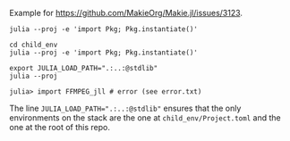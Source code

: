 Example for https://github.com/MakieOrg/Makie.jl/issues/3123.

```
julia --proj -e 'import Pkg; Pkg.instantiate()'

cd child_env
julia --proj -e 'import Pkg; Pkg.instantiate()'

export JULIA_LOAD_PATH=".:..:@stdlib"
julia --proj

julia> import FFMPEG_jll # error (see error.txt)
```

The line `JULIA_LOAD_PATH=".:..:@stdlib"` ensures that the only environments on the stack are the one at `child_env/Project.toml` and the one at the root of this repo.